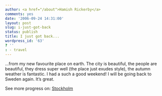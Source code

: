 ```yaml
---
author: <a href="/about">Hamish Rickerby</a>
comments: yes
date: '2006-09-24 14:31:00'
layout: post
slug: i-just-got-back
status: publish
title: I just got back...
wordpress_id: '63'
? ''
: - travel
---
```


<div><div><p>...from my new favourite place on earth.  The city is beautiful, the people are beautiful, they dress super well (the place just exudes style), the autumn weather is fantastic.  I had a such a good weekend!  I will be going back to Sweden again.  It&#8217;s great.</p></div><div>See more progress on: <a href="http://www.43places.com/people/progress/rickerbh?on=4048834">Stockholm</a></div></div>